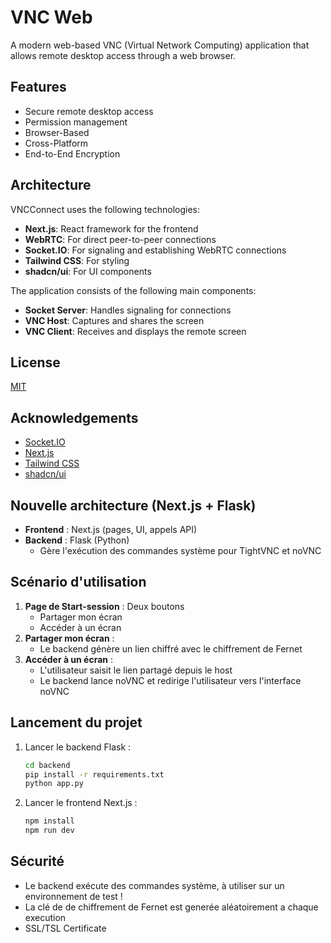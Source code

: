 # VNC Web

A modern web-based VNC (Virtual Network Computing) application that allows remote desktop access through a web browser.

## Features

- Secure remote desktop access
- Permission management
- Browser-Based
- Cross-Platform
- End-to-End Encryption


## Architecture

VNCConnect uses the following technologies:

- **Next.js**: React framework for the frontend
- **WebRTC**: For direct peer-to-peer connections
- **Socket.IO**: For signaling and establishing WebRTC connections
- **Tailwind CSS**: For styling
- **shadcn/ui**: For UI components

The application consists of the following main components:

- **Socket Server**: Handles signaling for  connections
- **VNC Host**: Captures and shares the screen
- **VNC Client**: Receives and displays the remote screen

## License

[MIT](https://choosealicense.com/licenses/mit/)

## Acknowledgements

- [Socket.IO](https://socket.io/)
- [Next.js](https://nextjs.org/)
- [Tailwind CSS](https://tailwindcss.com/)
- [shadcn/ui](https://ui.shadcn.com/)

## Nouvelle architecture (Next.js + Flask)

- **Frontend** : Next.js (pages, UI, appels API)
- **Backend** : Flask (Python)
  - Gère l'exécution des commandes système pour TightVNC et noVNC
 

## Scénario d'utilisation

1. **Page de Start-session** : Deux boutons
   - Partager mon écran
   - Accéder à un écran
2. **Partager mon écran** :
   - Le backend génère un lien chiffré avec le chiffrement de Fernet
3. **Accéder à un écran** :
   - L'utilisateur saisit le lien partagé depuis le host
   - Le backend lance noVNC et redirige l'utilisateur vers l'interface noVNC

## Lancement du projet

1. Lancer le backend Flask :
   ```bash
   cd backend
   pip install -r requirements.txt
   python app.py
   ```
2. Lancer le frontend Next.js :
   ```bash
   npm install
   npm run dev
   ```

## Sécurité
- Le backend exécute des commandes système, à utiliser sur un environnement de test !
- La clé de de chiffrement de Fernet est generée aléatoirement a chaque execution
- SSL/TSL Certificate
